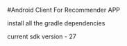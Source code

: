 #Android Client For Recommender APP

install all the gradle dependencies

current sdk version - 27
 